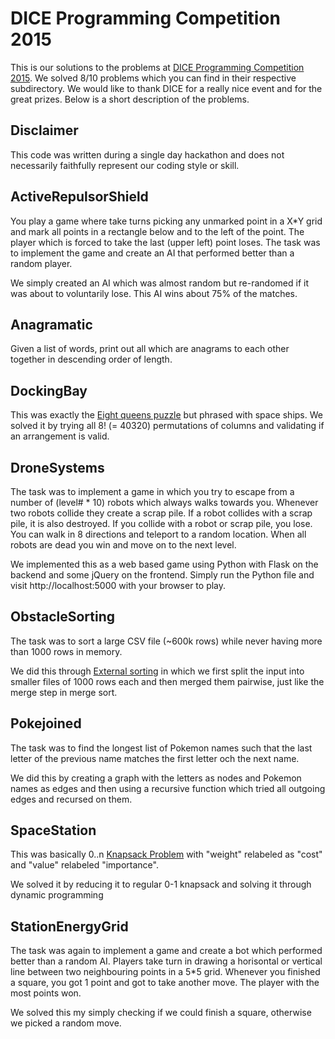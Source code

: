 # DICE Programming Competition 2015

This is our solutions to the problems at [DICE Programming Competition 2015](dice.se/dice-programmeringstavling/).
We solved 8/10 problems which you can find in their respective subdirectory.
We would like to thank DICE for a really nice event and for the great prizes.
Below is a short description of the problems.

## Disclaimer

This code was written during a single day hackathon and does not necessarily faithfully represent our coding style or skill.

## ActiveRepulsorShield

You play a game where take turns picking any unmarked point in a X*Y grid and mark all points in a rectangle below and to the left of the point.
The player which is forced to take the last (upper left) point loses. The task was to implement the game and create an AI that performed better than a random player.

We simply created an AI which was almost random but re-randomed if it was about to voluntarily lose. This AI wins about 75% of the matches.

## Anagramatic

Given a list of words, print out all which are anagrams to each other together in descending order of length.

## DockingBay

This was exactly the [Eight queens puzzle](https://en.wikipedia.org/wiki/Eight_queens_puzzle) but phrased with space ships.
We solved it by trying all 8! (= 40320) permutations of columns and validating if an arrangement is valid.

## DroneSystems

The task was to implement a game in which you try to escape from a number of (level# * 10) robots which always walks towards you.
Whenever two robots collide they create a scrap pile. If a robot collides with a scrap pile, it is also destroyed. If you collide with a robot or scrap pile, you lose. You can walk in 8 directions and teleport to a random location. When all robots are dead you win and move on to the next level.

We implemented this as a web based game using Python with Flask on the backend and some jQuery on the frontend. Simply run the Python file and visit http://localhost:5000 with your browser to play.

## ObstacleSorting

The task was to sort a large CSV file (~600k rows) while never having more than 1000 rows in memory.

We did this through [External sorting](https://en.wikipedia.org/wiki/External_sorting) in which we first split the input into smaller files of 1000 rows each and then merged them pairwise, just like the merge step in merge sort.

## Pokejoined

The task was to find the longest list of Pokemon names such that the last letter of the previous name matches the first letter och the next name.

We did this by creating a graph with the letters as nodes and Pokemon names as edges and then using a recursive function which tried all outgoing edges and recursed on them.

## SpaceStation

This was basically 0..n [Knapsack Problem](https://en.wikipedia.org/wiki/Knapsack_problem) with "weight" relabeled as "cost" and "value" relabeled "importance".

We solved it by reducing it to regular 0-1 knapsack and solving it through dynamic programming

## StationEnergyGrid

The task was again to implement a game and create a bot which performed better than a random AI.
Players take turn in drawing a horisontal or vertical line between two neighbouring points in a 5*5 grid.
Whenever you finished a square, you got 1 point and got to take another move. The player with the most points won.

We solved this my simply checking if we could finish a square, otherwise we picked a random move.
